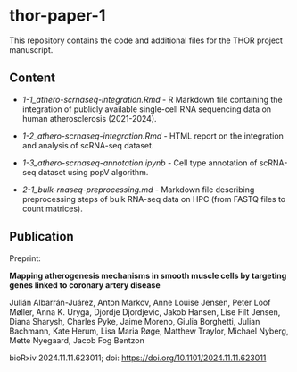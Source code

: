 # thor-paper-1

This repository contains the code and additional files for the THOR project manuscript.

## Content

- *1-1_athero-scrnaseq-integration.Rmd* - R Markdown file containing the integration of publicly available single-cell RNA sequencing data on human atherosclerosis (2021-2024).

- *1-2_athero-scrnaseq-integration.Rmd* - HTML report on the integration and analysis of scRNA-seq dataset.

- *1-3_athero-scrnaseq-annotation.ipynb* - Cell type annotation of scRNA-seq dataset using popV algorithm.

- *2-1_bulk-rnaseq-preprocessing.md* - Markdown file describing preprocessing steps of bulk RNA-seq data on HPC (from FASTQ files to count matrices).



## Publication

Preprint:

**Mapping atherogenesis mechanisms in smooth muscle cells by targeting genes linked to coronary artery disease**

Julián Albarrán-Juárez, Anton Markov, Anne Louise Jensen, Peter Loof Møller, Anna K. Uryga, Djordje Djordjevic, Jakob Hansen, Lise Filt Jensen, Diana Sharysh, Charles Pyke, Jaime Moreno, Giulia Borghetti, Julian Bachmann, Kate Herum, Lisa Maria Røge, Matthew Traylor, Michael Nyberg, Mette Nyegaard, Jacob Fog Bentzon

bioRxiv 2024.11.11.623011; doi: https://doi.org/10.1101/2024.11.11.623011



